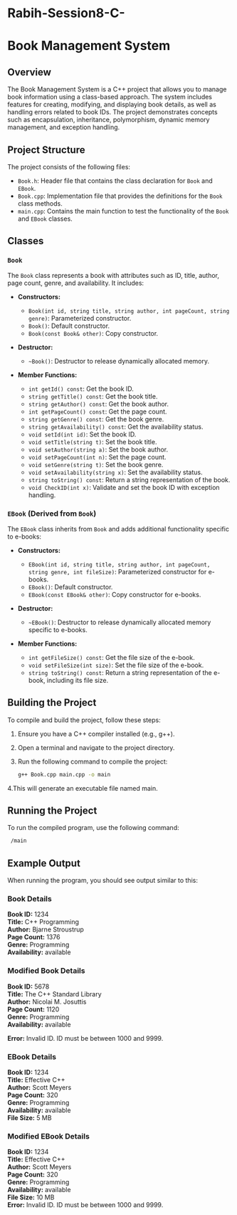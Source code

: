 # Rabih-Session8-C-
# Book Management System

## Overview

The Book Management System is a C++ project that allows you to manage book information using a class-based approach. The system includes features for creating, modifying, and displaying book details, as well as handling errors related to book IDs. The project demonstrates concepts such as encapsulation, inheritance, polymorphism, dynamic memory management, and exception handling.

## Project Structure

The project consists of the following files:

- `Book.h`: Header file that contains the class declaration for `Book` and `EBook`.
- `Book.cpp`: Implementation file that provides the definitions for the `Book` class methods.
- `main.cpp`: Contains the main function to test the functionality of the `Book` and `EBook` classes.

## Classes

### `Book`

The `Book` class represents a book with attributes such as ID, title, author, page count, genre, and availability. It includes:

- **Constructors:**
  - `Book(int id, string title, string author, int pageCount, string genre)`: Parameterized constructor.
  - `Book()`: Default constructor.
  - `Book(const Book& other)`: Copy constructor.

- **Destructor:**
  - `~Book()`: Destructor to release dynamically allocated memory.

- **Member Functions:**
  - `int getId() const`: Get the book ID.
  - `string getTitle() const`: Get the book title.
  - `string getAuthor() const`: Get the book author.
  - `int getPageCount() const`: Get the page count.
  - `string getGenre() const`: Get the book genre.
  - `string getAvailability() const`: Get the availability status.
  - `void setId(int id)`: Set the book ID.
  - `void setTitle(string t)`: Set the book title.
  - `void setAuthor(string a)`: Set the book author.
  - `void setPageCount(int n)`: Set the page count.
  - `void setGenre(string t)`: Set the book genre.
  - `void setAvailability(string x)`: Set the availability status.
  - `string toString() const`: Return a string representation of the book.
  - `void CheckID(int x)`: Validate and set the book ID with exception handling.

### `EBook` (Derived from `Book`)

The `EBook` class inherits from `Book` and adds additional functionality specific to e-books:

- **Constructors:**
  - `EBook(int id, string title, string author, int pageCount, string genre, int fileSize)`: Parameterized constructor for e-books.
  - `EBook()`: Default constructor.
  - `EBook(const EBook& other)`: Copy constructor for e-books.

- **Destructor:**
  - `~EBook()`: Destructor to release dynamically allocated memory specific to e-books.

- **Member Functions:**
  - `int getFileSize() const`: Get the file size of the e-book.
  - `void setFileSize(int size)`: Set the file size of the e-book.
  - `string toString() const`: Return a string representation of the e-book, including its file size.

## Building the Project

To compile and build the project, follow these steps:

1. Ensure you have a C++ compiler installed (e.g., g++).
2. Open a terminal and navigate to the project directory.
3. Run the following command to compile the project:

   ```bash
   g++ Book.cpp main.cpp -o main
4.This will generate an executable file named main.

## Running the Project
To run the compiled program, use the following command:
   ```bash
    /main
```
## Example Output
When running the program, you should see output similar to this:

### Book Details

**Book ID:** 1234  
**Title:** C++ Programming  
**Author:** Bjarne Stroustrup  
**Page Count:** 1376  
**Genre:** Programming  
**Availability:** available  

### Modified Book Details

**Book ID:** 5678  
**Title:** The C++ Standard Library  
**Author:** Nicolai M. Josuttis  
**Page Count:** 1120  
**Genre:** Programming  
**Availability:** available  

**Error:** Invalid ID. ID must be between 1000 and 9999.

### EBook Details

**Book ID:** 1234  
**Title:** Effective C++  
**Author:** Scott Meyers  
**Page Count:** 320  
**Genre:** Programming  
**Availability:** available  
**File Size:** 5 MB  

### Modified EBook Details

**Book ID:** 1234  
**Title:** Effective C++  
**Author:** Scott Meyers  
**Page Count:** 320  
**Genre:** Programming  
**Availability:** available  
**File Size:** 10 MB  
**Error:** Invalid ID. ID must be between 1000 and 9999.


